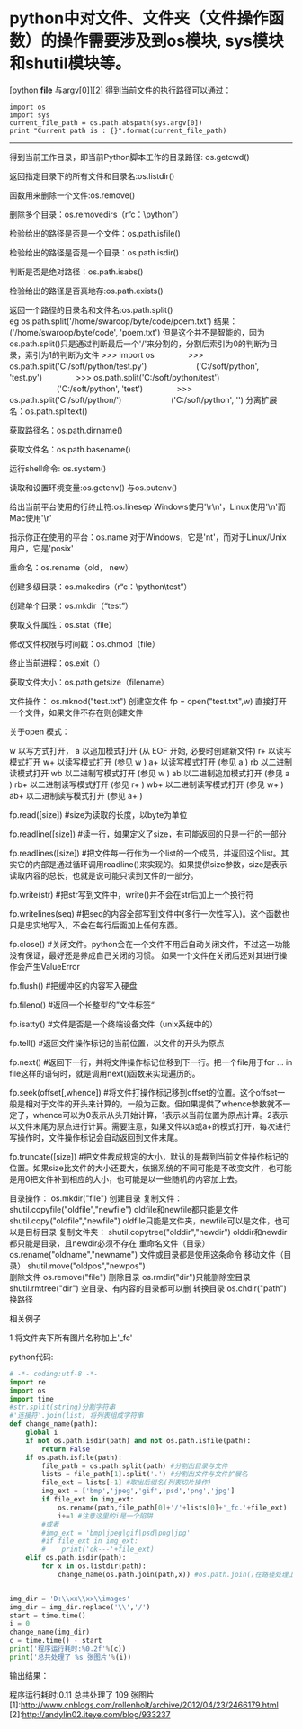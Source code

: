 # python中对文件、文件夹（文件操作函数）的操作需要涉及到os模块, sys模块和shutil模块等。
[python __file__ 与argv[0]][2]
得到当前文件的执行路径可以通过：<br>
```
import os
import sys
current_file_path = os.path.abspath(sys.argv[0])
print "Current path is : {}".format(current_file_path)
```

----

得到当前工作目录，即当前Python脚本工作的目录路径: os.getcwd()

返回指定目录下的所有文件和目录名:os.listdir()

函数用来删除一个文件:os.remove()

删除多个目录：os.removedirs（r“c：\python”）

检验给出的路径是否是一个文件：os.path.isfile()

检验给出的路径是否是一个目录：os.path.isdir()

判断是否是绝对路径：os.path.isabs()

检验给出的路径是否真地存:os.path.exists()

返回一个路径的目录名和文件名:os.path.split()     
    eg os.path.split('/home/swaroop/byte/code/poem.txt') 结果：('/home/swaroop/byte/code', 'poem.txt') 
       但是这个并不是智能的，因为os.path.split()只是通过判断最后一个'/'来分割的，分割后索引为0的判断为目录，索引为1的判断为文件
       >>> import os
　　　　>>> os.path.split('C:/soft/python/test.py')
　　　　　　('C:/soft/python', 'test.py')
　　　　>>> os.path.split('C:/soft/python/test')
　　　　　　('C:/soft/python', 'test')
　　　　>>> os.path.split('C:/soft/python/')
　　　　　　('C:/soft/python', '')
分离扩展名：os.path.splitext()

获取路径名：os.path.dirname()

获取文件名：os.path.basename()

运行shell命令: os.system()

读取和设置环境变量:os.getenv() 与os.putenv()

给出当前平台使用的行终止符:os.linesep    Windows使用'\r\n'，Linux使用'\n'而Mac使用'\r'

指示你正在使用的平台：os.name       对于Windows，它是'nt'，而对于Linux/Unix用户，它是'posix'

重命名：os.rename（old， new）

创建多级目录：os.makedirs（r“c：\python\test”）

创建单个目录：os.mkdir（“test”）

获取文件属性：os.stat（file）

修改文件权限与时间戳：os.chmod（file）

终止当前进程：os.exit（）

获取文件大小：os.path.getsize（filename）


文件操作：
os.mknod("test.txt")        创建空文件
fp = open("test.txt",w)     直接打开一个文件，如果文件不存在则创建文件

关于open 模式：

w     以写方式打开，
a     以追加模式打开 (从 EOF 开始, 必要时创建新文件)
r+     以读写模式打开
w+     以读写模式打开 (参见 w )
a+     以读写模式打开 (参见 a )
rb     以二进制读模式打开
wb     以二进制写模式打开 (参见 w )
ab     以二进制追加模式打开 (参见 a )
rb+    以二进制读写模式打开 (参见 r+ )
wb+    以二进制读写模式打开 (参见 w+ )
ab+    以二进制读写模式打开 (参见 a+ )

 

fp.read([size])                     #size为读取的长度，以byte为单位

fp.readline([size])                 #读一行，如果定义了size，有可能返回的只是一行的一部分

fp.readlines([size])                #把文件每一行作为一个list的一个成员，并返回这个list。其实它的内部是通过循环调用readline()来实现的。如果提供size参数，size是表示读取内容的总长，也就是说可能只读到文件的一部分。

fp.write(str)                      #把str写到文件中，write()并不会在str后加上一个换行符

fp.writelines(seq)            #把seq的内容全部写到文件中(多行一次性写入)。这个函数也只是忠实地写入，不会在每行后面加上任何东西。

fp.close()                        #关闭文件。python会在一个文件不用后自动关闭文件，不过这一功能没有保证，最好还是养成自己关闭的习惯。  如果一个文件在关闭后还对其进行操作会产生ValueError

fp.flush()                                      #把缓冲区的内容写入硬盘

fp.fileno()                                      #返回一个长整型的”文件标签“

fp.isatty()                                      #文件是否是一个终端设备文件（unix系统中的）

fp.tell()                                         #返回文件操作标记的当前位置，以文件的开头为原点

fp.next()                                       #返回下一行，并将文件操作标记位移到下一行。把一个file用于for … in file这样的语句时，就是调用next()函数来实现遍历的。

fp.seek(offset[,whence])              #将文件打操作标记移到offset的位置。这个offset一般是相对于文件的开头来计算的，一般为正数。但如果提供了whence参数就不一定了，whence可以为0表示从头开始计算，1表示以当前位置为原点计算。2表示以文件末尾为原点进行计算。需要注意，如果文件以a或a+的模式打开，每次进行写操作时，文件操作标记会自动返回到文件末尾。

fp.truncate([size])                       #把文件裁成规定的大小，默认的是裁到当前文件操作标记的位置。如果size比文件的大小还要大，依据系统的不同可能是不改变文件，也可能是用0把文件补到相应的大小，也可能是以一些随机的内容加上去。

 

目录操作：
os.mkdir("file")                   创建目录
复制文件：
shutil.copyfile("oldfile","newfile")       oldfile和newfile都只能是文件
shutil.copy("oldfile","newfile")            oldfile只能是文件夹，newfile可以是文件，也可以是目标目录
复制文件夹：
shutil.copytree("olddir","newdir")        olddir和newdir都只能是目录，且newdir必须不存在
重命名文件（目录）
os.rename("oldname","newname")       文件或目录都是使用这条命令
移动文件（目录）
shutil.move("oldpos","newpos")   
删除文件
os.remove("file")
删除目录
os.rmdir("dir")只能删除空目录
shutil.rmtree("dir")    空目录、有内容的目录都可以删
转换目录
os.chdir("path")   换路径

 

相关例子 

 1 将文件夹下所有图片名称加上'_fc'

python代码:
```python
# -*- coding:utf-8 -*-
import re
import os
import time
#str.split(string)分割字符串
#'连接符'.join(list) 将列表组成字符串
def change_name(path):
    global i
    if not os.path.isdir(path) and not os.path.isfile(path):
        return False
    if os.path.isfile(path):
        file_path = os.path.split(path) #分割出目录与文件
        lists = file_path[1].split('.') #分割出文件与文件扩展名
        file_ext = lists[-1] #取出后缀名(列表切片操作)
        img_ext = ['bmp','jpeg','gif','psd','png','jpg']
        if file_ext in img_ext:
            os.rename(path,file_path[0]+'/'+lists[0]+'_fc.'+file_ext)
            i+=1 #注意这里的i是一个陷阱
        #或者
        #img_ext = 'bmp|jpeg|gif|psd|png|jpg'
        #if file_ext in img_ext:
        #    print('ok---'+file_ext)
    elif os.path.isdir(path):
        for x in os.listdir(path):
            change_name(os.path.join(path,x)) #os.path.join()在路径处理上很有用


img_dir = 'D:\\xx\\xx\\images'
img_dir = img_dir.replace('\\','/')
start = time.time()
i = 0
change_name(img_dir)
c = time.time() - start
print('程序运行耗时:%0.2f'%(c))
print('总共处理了 %s 张图片'%(i))
```
输出结果：

程序运行耗时:0.11
总共处理了 109 张图片
[1]:http://www.cnblogs.com/rollenholt/archive/2012/04/23/2466179.html
[2]:http://andylin02.iteye.com/blog/933237
